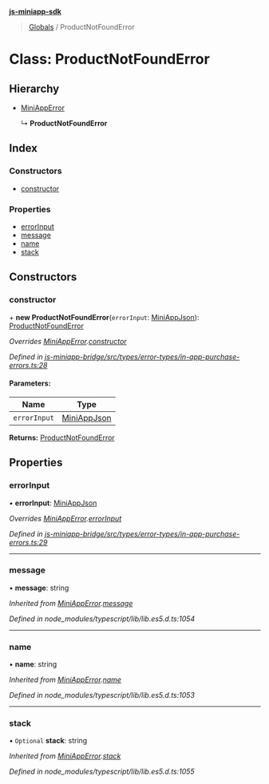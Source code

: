 **[js-miniapp-sdk](../README.md)**

> [Globals](../README.md) / ProductNotFoundError

# Class: ProductNotFoundError

## Hierarchy

* [MiniAppError](miniapperror.md)

  ↳ **ProductNotFoundError**

## Index

### Constructors

* [constructor](productnotfounderror.md#constructor)

### Properties

* [errorInput](productnotfounderror.md#errorinput)
* [message](productnotfounderror.md#message)
* [name](productnotfounderror.md#name)
* [stack](productnotfounderror.md#stack)

## Constructors

### constructor

\+ **new ProductNotFoundError**(`errorInput`: [MiniAppJson](../interfaces/miniappjson.md)): [ProductNotFoundError](productnotfounderror.md)

*Overrides [MiniAppError](miniapperror.md).[constructor](miniapperror.md#constructor)*

*Defined in [js-miniapp-bridge/src/types/error-types/in-app-purchase-errors.ts:28](https://github.com/rakutentech/js-miniapp/blob/df2c090/js-miniapp-bridge/src/types/error-types/in-app-purchase-errors.ts#L28)*

#### Parameters:

Name | Type |
------ | ------ |
`errorInput` | [MiniAppJson](../interfaces/miniappjson.md) |

**Returns:** [ProductNotFoundError](productnotfounderror.md)

## Properties

### errorInput

•  **errorInput**: [MiniAppJson](../interfaces/miniappjson.md)

*Overrides [MiniAppError](miniapperror.md).[errorInput](miniapperror.md#errorinput)*

*Defined in [js-miniapp-bridge/src/types/error-types/in-app-purchase-errors.ts:29](https://github.com/rakutentech/js-miniapp/blob/df2c090/js-miniapp-bridge/src/types/error-types/in-app-purchase-errors.ts#L29)*

___

### message

•  **message**: string

*Inherited from [MiniAppError](miniapperror.md).[message](miniapperror.md#message)*

*Defined in node_modules/typescript/lib/lib.es5.d.ts:1054*

___

### name

•  **name**: string

*Inherited from [MiniAppError](miniapperror.md).[name](miniapperror.md#name)*

*Defined in node_modules/typescript/lib/lib.es5.d.ts:1053*

___

### stack

• `Optional` **stack**: string

*Inherited from [MiniAppError](miniapperror.md).[stack](miniapperror.md#stack)*

*Defined in node_modules/typescript/lib/lib.es5.d.ts:1055*
